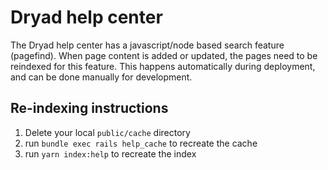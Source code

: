 # Dryad help center

The Dryad help center has a javascript/node based search feature (pagefind). When page content is added or updated, the pages need to be reindexed for this feature. This happens automatically during deployment, and can be done manually for development.

## Re-indexing instructions

1. Delete your local `public/cache` directory
2. run `bundle exec rails help_cache` to recreate the cache
3. run `yarn index:help` to recreate the index
